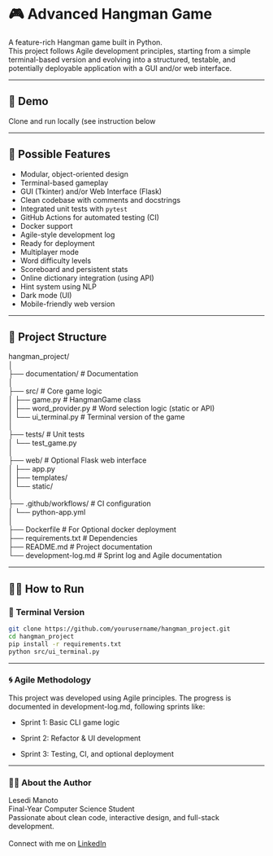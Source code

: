 # 🎮 Advanced Hangman Game

A feature-rich Hangman game built in Python.  
This project follows Agile development principles, starting from a simple terminal-based version and evolving into a structured, testable, and potentially deployable application with a GUI and/or web interface.

---

## 🚀 Demo

<!-- 
[👉 Live Demo](https://your-deployment-link.com)  
Or clone and run locally (see instructions below).
-->

Clone and run locally (see instruction below

---

## 📌 Possible Features

- Modular, object-oriented design
- Terminal-based gameplay
- GUI (Tkinter) and/or Web Interface (Flask)
- Clean codebase with comments and docstrings
- Integrated unit tests with `pytest`
- GitHub Actions for automated testing (CI)
- Docker support
- Agile-style development log
- Ready for deployment
- Multiplayer mode
- Word difficulty levels
- Scoreboard and persistent stats
- Online dictionary integration (using API)
- Hint system using NLP
- Dark mode (UI)
- Mobile-friendly web version

---

## 📂 Project Structure

hangman_project/ <br />
│ <br />
├── documentation/ # Documentation <br />
│ <br />
├── src/ # Core game logic <br />
│ ├── game.py # HangmanGame class <br />
│ ├── word_provider.py # Word selection logic (static or API) <br />
│ └── ui_terminal.py # Terminal version of the game <br />
│ <br />
├── tests/ # Unit tests <br />
│ └── test_game.py <br />
│ <br />
├── web/ # Optional Flask web interface <br />
│ ├── app.py <br />
│ ├── templates/ <br />
│ └── static/ <br />
│ <br />
├── .github/workflows/ # CI configuration <br />
│ └── python-app.yml <br />
│ <br />
├── Dockerfile # For Optional docker deployment <br />
├── requirements.txt # Dependencies <br />
├── README.md # Project documentation <br />
└── development-log.md # Sprint log and Agile documentation <br />

---

## 🧑‍💻 How to Run

### 🔹 Terminal Version

```bash
git clone https://github.com/yourusername/hangman_project.git
cd hangman_project
pip install -r requirements.txt
python src/ui_terminal.py
```

<!-- 
---

### 🔹 Web Version 

```bash
cd web
python app.py
Then visit http://localhost:5000 in your browser.
```

-->

<!--
---

### 🧪 Running Tests

```bash
pytest tests/
-->

<!--
---

### 🐳 Docker

```bash
docker build -t hangman-app .
docker run -p 5000:5000 hangman-app
```
-->

---

### 🌀 Agile Methodology

This project was developed using Agile principles.
The progress is documented in development-log.md, following sprints like:

- Sprint 1: Basic CLI game logic

- Sprint 2: Refactor & UI development

- Sprint 3: Testing, CI, and optional deployment

---

### 👨‍🎓 About the Author
Lesedi Manoto <br />
Final-Year Computer Science Student <br />
Passionate about clean code, interactive design, and full-stack development. <br />
<br />
Connect with me on [LinkedIn](https://www.linkedin.com/in/lesedimanoto/) <br />
<!-- Portfolio: -->


